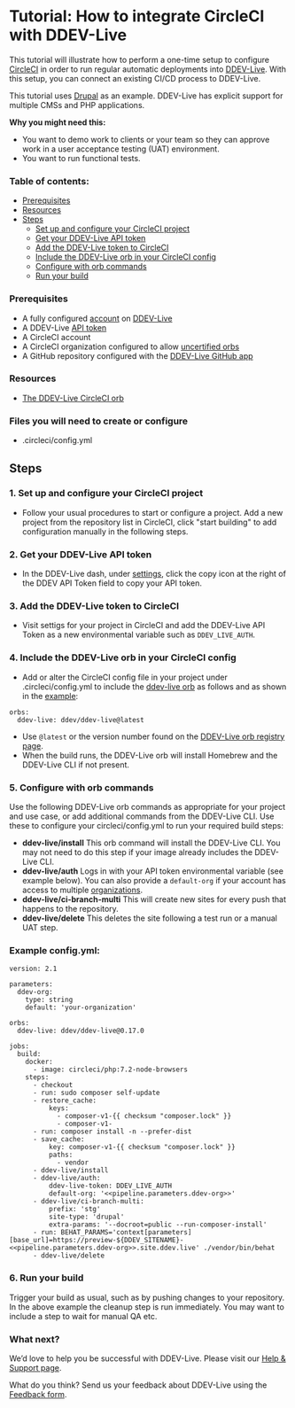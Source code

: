 # Tutorial: How to integrate CircleCI with DDEV-Live

This tutorial will illustrate how to perform a one-time setup to configure [CircleCI](https://circleci.com/) in order to run regular automatic deployments into [DDEV-Live](https://ddev.com/ddev-live/). With this setup, you can connect an existing CI/CD process to DDEV-Live.

This tutorial uses [Drupal](https://docs.ddev.com/drupal-guide/) as an example. DDEV-Live has explicit support for multiple CMSs and PHP applications.

**Why you might need this:**
- You want to demo work to clients or your team so they can approve work in a user acceptance testing (UAT) environment.
- You want to run functional tests.

### Table of contents:
- [Prerequisites](#prerequisites)
- [Resources](#resources)
- [Steps](#steps)
  -  [Set up and configure your CircleCI project](#1-set-up-and-configure-your-CircleCI-project)
  - [Get your DDEV-Live API token](#2-Get-your-DDEV-Live-API-token)
  - [Add the DDEV-Live token to CircleCI](#3-Add-the-DDEV-Live-token-to-CircleCI)
  - [Include the DDEV-Live orb in your CircleCI config](#4-Include-the-DDEV-Live-orb-in-your-CircleCI-config)
  - [Configure with orb commands](#5-Configure-with-orb-commands)
  - [Run your build](#6-Run-your-build)

### Prerequisites
- A fully configured [account](account-types.md) on [DDEV-Live](https://dash.ddev.com/)
- A DDEV-Live [API token](https://docs.ddev.com/authentication/#authenticating-with-a-token)
- A CircleCI account
- A CircleCI organization configured to allow [uncertified orbs](https://circleci.com/docs/2.0/using-orbs/#certified-vs-3rd-party-orbs)
- A GitHub repository configured with the [DDEV-Live GitHub app](https://docs.ddev.com/github/#install-the-ddev-live-github-app)

### Resources
- [The DDEV-Live CircleCI orb](https://circleci.com/orbs/registry/orb/ddev/ddev-live)

### Files you will need to create or configure 
- .circleci/config.yml

## Steps
### 1. Set up and configure your CircleCI project 
- Follow your usual procedures to start or configure a project. Add a new project from the repository list in CircleCI, click "start building" to add configuration manually in the following steps.
### 2. Get your DDEV-Live API token
- In the DDEV-Live dash, under [settings](https://dash.ddev.com/settings/), click the copy icon at the right of the DDEV API Token field to copy your API token.
### 3. Add the DDEV-Live token to CircleCI
- Visit settigs for your project in CircleCI and add the DDEV-Live API Token as a new environmental variable such as `DDEV_LIVE_AUTH`.
### 4. Include the DDEV-Live orb in your CircleCI config
- Add or alter the CircleCI config file in your project under .circleci/config.yml to include the [ddev-live orb](https://circleci.com/orbs/registry/orb/ddev/ddev-live) as follows and as shown in the [example](#Example-config.yml): 
```
orbs:
  ddev-live: ddev/ddev-live@latest
```
- Use `@latest` or the version number found on the [DDEV-Live orb registry page](https://circleci.com/orbs/registry/orb/ddev/ddev-live).
- When the build runs, the DDEV-Live orb will install Homebrew and the DDEV-Live CLI if not present.

### 5. Configure with orb commands
Use the following DDEV-Live orb commands as appropriate for your project and use case, or add additional commands from the DDEV-Live CLI. Use these to configure your circleci/config.yml to run your required build steps:
- **ddev-live/install** This orb command will install the DDEV-Live CLI. You may not need to do this step if your image already includes the DDEV-Live CLI.
- **ddev-live/auth** Logs in with your API token environmental variable (see example below). You can also provide a `default-org` if your account has access to multiple [organizations](https://docs.ddev.com/organizations/).
- **ddev-live/ci-branch-multi** This will create new sites for every push that happens to the repository.
- **ddev-live/delete** This deletes the site following a test run or a manual UAT step.

### Example config.yml:
```
version: 2.1

parameters:
  ddev-org:
    type: string
    default: 'your-organization'

orbs:
  ddev-live: ddev/ddev-live@0.17.0

jobs:
  build:
    docker:
      - image: circleci/php:7.2-node-browsers
    steps:
      - checkout
      - run: sudo composer self-update
      - restore_cache:
          keys:
            - composer-v1-{{ checksum "composer.lock" }}
            - composer-v1-
      - run: composer install -n --prefer-dist
      - save_cache:
          key: composer-v1-{{ checksum "composer.lock" }}
          paths:
            - vendor
      - ddev-live/install
      - ddev-live/auth:
          ddev-live-token: DDEV_LIVE_AUTH
          default-org: '<<pipeline.parameters.ddev-org>>'
      - ddev-live/ci-branch-multi:
          prefix: 'stg'
          site-type: 'drupal'
          extra-params: '--docroot=public --run-composer-install'
      - run: BEHAT_PARAMS='context[parameters][base_url]=https://preview-${DDEV_SITENAME}-<<pipeline.parameters.ddev-org>>.site.ddev.live' ./vendor/bin/behat
      - ddev-live/delete
```

### 6. Run your build
Trigger your build as usual, such as by pushing changes to your repository. In the above example the cleanup step is run immediately. You may want to include a step to wait for manual QA etc. 

### What next? 
We’d love to help you be successful with DDEV-Live. Please visit our [Help & Support page](https://docs.ddev.com/support/).

What do you think? Send us your feedback about DDEV-Live using the [Feedback form](https://dash.ddev.com/feedback/).